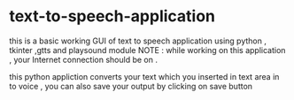 # text-to-speech-application
this is a basic working GUI of text to speech application using python , tkinter ,gtts and playsound module
NOTE : while working on this application , your Internet connection should be on .

this python appliction converts your text which you inserted in text area in to voice , you can also save your output by clicking on save button 

